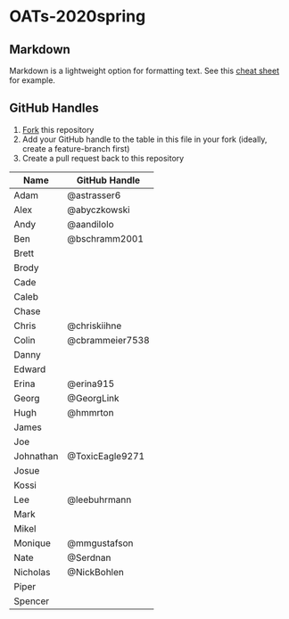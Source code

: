 # OATs-2020spring

## Markdown

Markdown is a lightweight option for formatting text. See this [cheat sheet](https://github.com/adam-p/markdown-here/wiki/Markdown-Cheatsheet) for example.

## GitHub Handles

1. [Fork](https://guides.github.com/activities/forking/) this repository
2. Add your GitHub handle to the table in this file in your fork (ideally, create a feature-branch first)
3. Create a pull request back to this repository

|Name|GitHub Handle|
|---|---|
|Adam| @astrasser6  |
|Alex|@abyczkowski|
|Andy| @aandilolo  |
|Ben|  @bschramm2001 |
|Brett|   |
|Brody|   |
|Cade|   |
|Caleb|   |
|Chase|   |
|Chris| @chriskiihne  |
|Colin| @cbrammeier7538 |
|Danny|   |
|Edward|   |
|Erina| @erina915 |
|Georg| @GeorgLink |
|Hugh| @hmmrton|
|James|   |
|Joe|   |
|Johnathan| @ToxicEagle9271 |
|Josue|   |
|Kossi|   |
|Lee| @leebuhrmann   |
|Mark|   |
|Mikel|   |
|Monique| @mmgustafson |
|Nate| @Serdnan |
|Nicholas| @NickBohlen  |
|Piper|   |
|Spencer|   |
